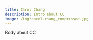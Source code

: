 ```yaml
---
title: Carol Chang
description: Intro about CC
image: /img/carol-chang_compressed.jpg
---
```

Body about CC
